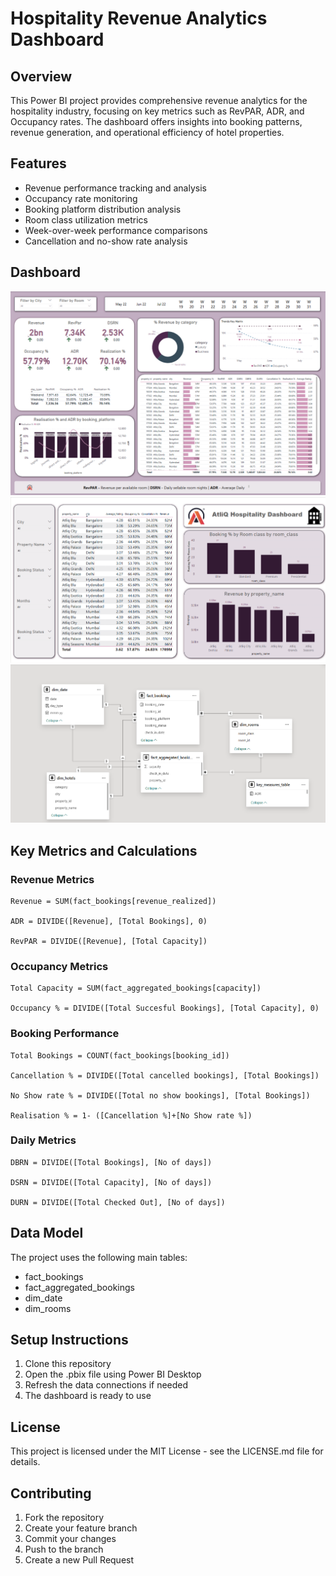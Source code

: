 # Hospitality Revenue Analytics Dashboard

## Overview
This Power BI project provides comprehensive revenue analytics for the hospitality industry, focusing on key metrics such as RevPAR, ADR, and Occupancy rates. The dashboard offers insights into booking patterns, revenue generation, and operational efficiency of hotel properties.

## Features
- Revenue performance tracking and analysis
- Occupancy rate monitoring
- Booking platform distribution analysis
- Room class utilization metrics
- Week-over-week performance comparisons
- Cancellation and no-show rate analysis

## Dashboard

![Dashboard Overview](./images/image1.png)
![Dashboard Overview](./images/image2.png)
![Relationship Model](./images/image3.png)

## Key Metrics and Calculations
### Revenue Metrics
```dax
Revenue = SUM(fact_bookings[revenue_realized])

ADR = DIVIDE([Revenue], [Total Bookings], 0)

RevPAR = DIVIDE([Revenue], [Total Capacity])
```

### Occupancy Metrics
```dax
Total Capacity = SUM(fact_aggregated_bookings[capacity])

Occupancy % = DIVIDE([Total Succesful Bookings], [Total Capacity], 0)
```

### Booking Performance
```dax
Total Bookings = COUNT(fact_bookings[booking_id])

Cancellation % = DIVIDE([Total cancelled bookings], [Total Bookings])

No Show rate % = DIVIDE([Total no show bookings], [Total Bookings])

Realisation % = 1- ([Cancellation %]+[No Show rate %])
```

### Daily Metrics
```dax
DBRN = DIVIDE([Total Bookings], [No of days])

DSRN = DIVIDE([Total Capacity], [No of days])

DURN = DIVIDE([Total Checked Out], [No of days])
```

## Data Model
The project uses the following main tables:
- fact_bookings
- fact_aggregated_bookings
- dim_date
- dim_rooms

## Setup Instructions
1. Clone this repository
2. Open the .pbix file using Power BI Desktop
3. Refresh the data connections if needed
4. The dashboard is ready to use

## License
This project is licensed under the MIT License - see the LICENSE.md file for details.

## Contributing
1. Fork the repository
2. Create your feature branch
3. Commit your changes
4. Push to the branch
5. Create a new Pull Request
